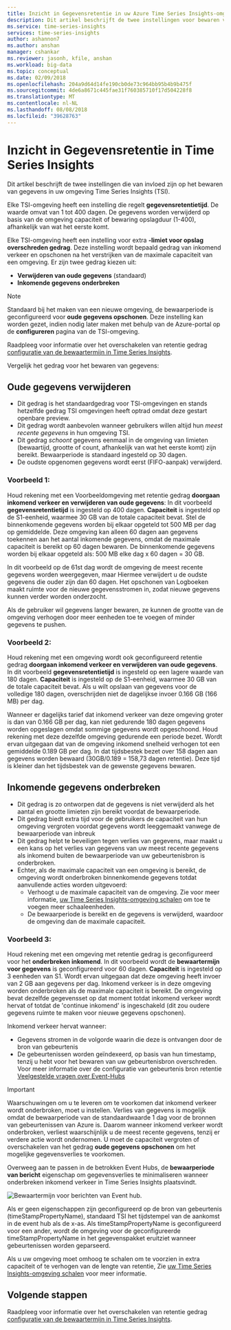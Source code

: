 ```yaml
---
title: Inzicht in Gegevensretentie in uw Azure Time Series Insights-omgeving | Microsoft Docs
description: Dit artikel beschrijft de twee instellingen voor bewaren van gegevens in uw Azure Time Series Insights-omgeving.
ms.service: time-series-insights
services: time-series-insights
author: ashannon7
ms.author: anshan
manager: cshankar
ms.reviewer: jasonh, kfile, anshan
ms.workload: big-data
ms.topic: conceptual
ms.date: 02/09/2018
ms.openlocfilehash: 204a9d64d14fe190cb0de73c964bb95b4b9b475f
ms.sourcegitcommit: 4de6a8671c445fae31f760385710f17d504228f8
ms.translationtype: MT
ms.contentlocale: nl-NL
ms.lasthandoff: 08/08/2018
ms.locfileid: "39628763"
---
```

# <a name="understand-data-retention-in-time-series-insights"></a>Inzicht in Gegevensretentie in Time Series Insights
Dit artikel beschrijft de twee instellingen die van invloed zijn op het bewaren van gegevens in uw omgeving Time Series Insights (TSI).

Elke TSI-omgeving heeft een instelling die regelt **gegevensretentietijd**. De waarde omvat van 1 tot 400 dagen. De gegevens worden verwijderd op basis van de omgeving capaciteit of bewaring opslagduur (1-400), afhankelijk van wat het eerste komt.

Elke TSI-omgeving heeft een instelling voor extra **-limiet voor opslag overschreden gedrag**. Deze instelling wordt bepaald gedrag van inkomend verkeer en opschonen na het verstrijken van de maximale capaciteit van een omgeving. Er zijn twee gedrag kiezen uit:
- **Verwijderen van oude gegevens** (standaard)  
- **Inkomende gegevens onderbreken**

> [!NOTE]
> Standaard bij het maken van een nieuwe omgeving, de bewaarperiode is geconfigureerd voor **oude gegevens opschonen**. Deze instelling kan worden gezet, indien nodig later maken met behulp van de Azure-portal op de **configureren** pagina van de TSI-omgeving.

Raadpleeg voor informatie over het overschakelen van retentie gedrag [configuratie van de bewaartermijn in Time Series Insights](time-series-insights-how-to-configure-retention.md).

Vergelijk het gedrag voor het bewaren van gegevens:

## <a name="purge-old-data"></a>Oude gegevens verwijderen
- Dit gedrag is het standaardgedrag voor TSI-omgevingen en stands hetzelfde gedrag TSI omgevingen heeft optrad omdat deze gestart openbare preview.  
- Dit gedrag wordt aanbevolen wanneer gebruikers willen altijd hun *meest recente gegevens* in hun omgeving TSI. 
- Dit gedrag *schoont* gegevens eenmaal in de omgeving van limieten (bewaartijd, grootte of count, afhankelijk van wat het eerste komt) zijn bereikt. Bewaarperiode is standaard ingesteld op 30 dagen. 
- De oudste opgenomen gegevens wordt eerst (FIFO-aanpak) verwijderd.

### <a name="example-1"></a>Voorbeeld 1:
Houd rekening met een Voorbeeldomgeving met retentie gedrag **doorgaan inkomend verkeer en verwijderen van oude gegevens**: In dit voorbeeld **gegevensretentietijd** is ingesteld op 400 dagen. **Capaciteit** is ingesteld op de S1-eenheid, waarmee 30 GB van de totale capaciteit bevat.   Stel de binnenkomende gegevens worden bij elkaar opgeteld tot 500 MB per dag op gemiddelde. Deze omgeving kan alleen 60 dagen aan gegevens toekennen aan het aantal inkomende gegevens, omdat de maximale capaciteit is bereikt op 60 dagen bewaren. De binnenkomende gegevens worden bij elkaar opgeteld als: 500 MB elke dag x 60 dagen = 30 GB. 

In dit voorbeeld op de 61st dag wordt de omgeving de meest recente gegevens worden weergegeven, maar Hiermee verwijdert u de oudste gegevens die ouder zijn dan 60 dagen. Het opschonen van Logboeken maakt ruimte voor de nieuwe gegevensstromen in, zodat nieuwe gegevens kunnen verder worden onderzocht. 

Als de gebruiker wil gegevens langer bewaren, ze kunnen de grootte van de omgeving verhogen door meer eenheden toe te voegen of minder gegevens te pushen.  

### <a name="example-2"></a>Voorbeeld 2:
Houd rekening met een omgeving wordt ook geconfigureerd retentie gedrag **doorgaan inkomend verkeer en verwijderen van oude gegevens**. In dit voorbeeld **gegevensretentietijd** is ingesteld op een lagere waarde van 180 dagen. **Capaciteit** is ingesteld op de S1-eenheid, waarmee 30 GB van de totale capaciteit bevat. Als u wilt opslaan van gegevens voor de volledige 180 dagen, overschrijden niet de dagelijkse invoer 0.166 GB (166 MB) per dag.  

Wanneer er dagelijks tarief dat inkomend verkeer van deze omgeving groter is dan van 0.166 GB per dag, kan niet gedurende 180 dagen gegevens worden opgeslagen omdat sommige gegevens wordt opgeschoond. Houd rekening met deze dezelfde omgeving gedurende een periode bezet. Wordt ervan uitgegaan dat van de omgeving inkomend snelheid verhogen tot een gemiddelde 0.189 GB per dag. In dat tijdsbestek bezet over 158 dagen aan gegevens worden bewaard (30GB/0.189 = 158,73 dagen retentie). Deze tijd is kleiner dan het tijdsbestek van de gewenste gegevens bewaren.

## <a name="pause-ingress"></a>Inkomende gegevens onderbreken
- Dit gedrag is zo ontworpen dat de gegevens is niet verwijderd als het aantal en grootte limieten zijn bereikt voordat de bewaarperiode.  
- Dit gedrag biedt extra tijd voor de gebruikers de capaciteit van hun omgeving vergroten voordat gegevens wordt leeggemaakt vanwege de bewaarperiode van inbreuk
- Dit gedrag helpt te beveiligen tegen verlies van gegevens, maar maakt u een kans op het verlies van gegevens van uw meest recente gegevens als inkomend buiten de bewaarperiode van uw gebeurtenisbron is onderbroken.
- Echter, als de maximale capaciteit van een omgeving is bereikt, de omgeving wordt onderbroken binnenkomende gegevens totdat aanvullende acties worden uitgevoerd: 
   - Verhoogt u de maximale capaciteit van de omgeving. Zie voor meer informatie, [uw Time Series Insights-omgeving schalen](time-series-insights-how-to-scale-your-environment.md) om toe te voegen meer schaaleenheden.
   - De bewaarperiode is bereikt en de gegevens is verwijderd, waardoor de omgeving dan de maximale capaciteit.

### <a name="example-3"></a>Voorbeeld 3:
Houd rekening met een omgeving met retentie gedrag is geconfigureerd voor het **onderbreken inkomend**. In dit voorbeeld wordt de **bewaartermijn voor gegevens** is geconfigureerd voor 60 dagen. **Capaciteit** is ingesteld op 3 eenheden van S1. Wordt ervan uitgegaan dat deze omgeving heeft invoer van 2 GB aan gegevens per dag. Inkomend verkeer is in deze omgeving worden onderbroken als de maximale capaciteit is bereikt. De omgeving bevat dezelfde gegevensset op dat moment totdat inkomend verkeer wordt hervat of totdat de 'continue inkomend' is ingeschakeld (dit zou oudere gegevens ruimte te maken voor nieuwe gegevens opschonen). 

Inkomend verkeer hervat wanneer:
- Gegevens stromen in de volgorde waarin die deze is ontvangen door de bron van gebeurtenis
- De gebeurtenissen worden geïndexeerd, op basis van hun timestamp, tenzij u hebt voor het bewaren van uw gebeurtenisbron overschreden. Voor meer informatie over de configuratie van gebeurtenis bron retentie [Veelgestelde vragen over Event-Hubs](../event-hubs/event-hubs-faq.md)

> [!IMPORTANT]
> Waarschuwingen om u te leveren om te voorkomen dat inkomend verkeer wordt onderbroken, moet u instellen. Verlies van gegevens is mogelijk omdat de bewaarperiode van de standaardwaarde 1 dag voor de bronnen van gebeurtenissen van Azure is. Daarom wanneer inkomend verkeer wordt onderbroken, verliest waarschijnlijk u de meest recente gegevens, tenzij er verdere actie wordt ondernomen. U moet de capaciteit vergroten of overschakelen van het gedrag **oude gegevens opschonen** om het mogelijke gegevensverlies te voorkomen.

Overweeg aan te passen in de betrokken Event Hubs, de **bewaarperiode van bericht** eigenschap om gegevensverlies te minimaliseren wanneer onderbreken inkomend verkeer in Time Series Insights plaatsvindt.

![Bewaartermijn voor berichten van Event hub.](media/time-series-insights-contepts-retention/event-hub-retention.png)

Als er geen eigenschappen zijn geconfigureerd op de bron van gebeurtenis (timeStampPropertyName), standaard TSI het tijdstempel van de aankomst in de event hub als de x-as. Als timeStampPropertyName is geconfigureerd voor een ander, wordt de omgeving voor de geconfigureerde timeStampPropertyName in het gegevenspakket eruitziet wanneer gebeurtenissen worden geparseerd. 

Als u uw omgeving moet omhoog te schalen om te voorzien in extra capaciteit of te verhogen van de lengte van retentie, Zie [uw Time Series Insights-omgeving schalen](time-series-insights-how-to-scale-your-environment.md) voor meer informatie.  

## <a name="next-steps"></a>Volgende stappen
Raadpleeg voor informatie over het overschakelen van retentie gedrag [configuratie van de bewaartermijn in Time Series Insights](time-series-insights-how-to-configure-retention.md).

